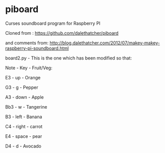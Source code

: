piboard
=======

Curses soundboard program for Raspberry PI

Cloned from :
https://github.com/dalethatcher/piboard

and comments from:
http://blog.dalethatcher.com/2012/07/makey-makey-raspberry-pi-soundboard.html

board2.py - This is the one which has been modified so that:

Note - Key - Fruit/Veg:

E3 - up - Orange

G3 - g - Pepper

A3 - down - Apple

Bb3 - w - Tangerine

B3 - left - Banana

C4 - right - carrot

E4 - space - pear

D4 - d - Avocado
